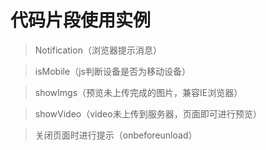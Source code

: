 # 代码片段使用实例
> Notification（浏览器提示消息）

> isMobile（js判断设备是否为移动设备）

> showImgs（预览未上传完成的图片，兼容IE浏览器）

> showVideo（video未上传到服务器，页面即可进行预览）

> 关闭页面时进行提示（onbeforeunload）

